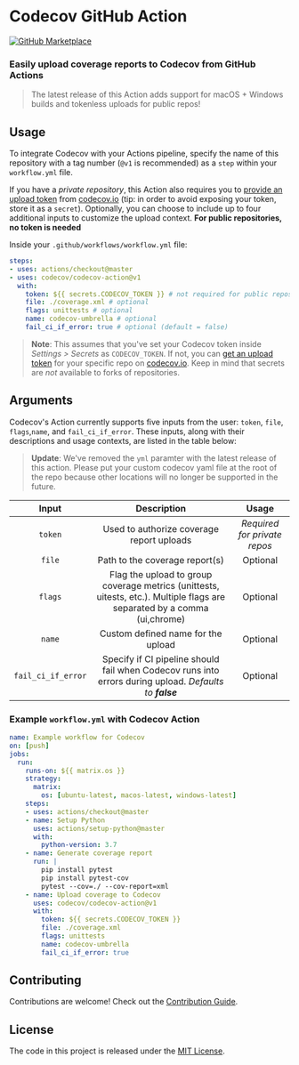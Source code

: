 # Codecov GitHub Action 

[![GitHub Marketplace](https://img.shields.io/badge/Marketplace-v1-undefined.svg?logo=github&logoColor=white&style=flat)](https://github.com/marketplace/actions/codecov)
### Easily upload coverage reports to Codecov from GitHub Actions 

>The latest release of this Action adds support for macOS + Windows builds and tokenless uploads for public repos!

## Usage

To integrate Codecov with your Actions pipeline, specify the name of this repository with a tag number (`@v1` is recommended) as a `step` within your `workflow.yml` file. 

If you have a *private repository*, this Action also requires you to [provide an upload token](https://docs.codecov.io/docs/frequently-asked-questions#section-where-is-the-repository-upload-token-found-) from [codecov.io](https://www.codecov.io) (tip: in order to avoid exposing your token, store it as a `secret`). Optionally, you can choose to include up to four additional inputs to customize the upload context. **For public repositories, no token is needed**

Inside your `.github/workflows/workflow.yml` file:

```yaml
steps:
- uses: actions/checkout@master
- uses: codecov/codecov-action@v1
  with:
    token: ${{ secrets.CODECOV_TOKEN }} # not required for public repos
    file: ./coverage.xml # optional
    flags: unittests # optional
    name: codecov-umbrella # optional
    fail_ci_if_error: true # optional (default = false)
```
>**Note**: This assumes that you've set your Codecov token inside *Settings > Secrets* as `CODECOV_TOKEN`. If not, you can [get an upload token](https://docs.codecov.io/docs/frequently-asked-questions#section-where-is-the-repository-upload-token-found-) for your specific repo on [codecov.io](https://www.codecov.io). Keep in mind that secrets are *not* available to forks of repositories. 

## Arguments

Codecov's Action currently supports five inputs from the user: `token`, `file`, `flags`,`name`, and `fail_ci_if_error`. These inputs, along with their descriptions and usage contexts, are listed in the table below: 

>**Update**: We've removed the `yml` paramter with the latest release of this action. Please put your custom codecov yaml file at the root of the repo because other locations will no longer be supported in the future.

| Input  | Description | Usage |
| :---:     |     :---:   |    :---:   |
| `token`  | Used to authorize coverage report uploads  | *Required for private repos* |
| `file`  | Path to the coverage report(s) | Optional
| `flags`  | Flag the upload to group coverage metrics (unittests, uitests, etc.). Multiple flags are separated by a comma (ui,chrome) | Optional
| `name`  | Custom defined name for the upload | Optional
| `fail_ci_if_error`  | Specify if CI pipeline should fail when Codecov runs into errors during upload. *Defaults to **false*** | Optional

### Example `workflow.yml` with Codecov Action

```yaml
name: Example workflow for Codecov
on: [push]
jobs:
  run:
    runs-on: ${{ matrix.os }}
    strategy:
      matrix: 
        os: [ubuntu-latest, macos-latest, windows-latest]
    steps:
    - uses: actions/checkout@master
    - name: Setup Python  
      uses: actions/setup-python@master
      with:
        python-version: 3.7
    - name: Generate coverage report
      run: |
        pip install pytest
        pip install pytest-cov
        pytest --cov=./ --cov-report=xml
    - name: Upload coverage to Codecov  
      uses: codecov/codecov-action@v1
      with:
        token: ${{ secrets.CODECOV_TOKEN }}
        file: ./coverage.xml
        flags: unittests
        name: codecov-umbrella
        fail_ci_if_error: true
```
## Contributing

Contributions are welcome! Check out the [Contribution Guide](CONTRIBUTING.md).

## License 

The code in this project is released under the [MIT License](LICENSE).
